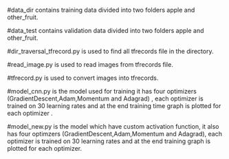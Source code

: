 #data_dir contains training data divided into two folders apple and other_fruit.

#data_test contains validation data divided into two folders apple and other_fruit.

#dir_traversal_tfrecord.py is used to find all tfrecords file in the directory.

#read_image.py is used to read images from tfrecords file.

#tfrecord.py is used to convert images into tfrecords.

#model_cnn.py is the model used for training it has four optimizers (GradientDescent,Adam,Momentum and Adagrad) , each optimizer is trained on 30 learning rates and at the end training time graph is plotted for each optimizer .

#model_new.py is the model which have custom activation function, it also has four optimzers (GradientDescent,Adam,Momentum and Adagrad), each optimizer is trained on 30 learning rates and at the end training graph is plotted for each optimizer.
